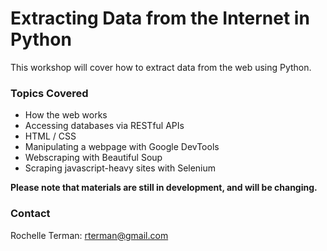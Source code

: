 # Extracting Data from the Internet in Python

This workshop will cover how to extract data from the web using Python. 

### Topics Covered

- How the web works
- Accessing databases via RESTful APIs
- HTML / CSS 
- Manipulating a webpage with Google DevTools
- Webscraping with Beautiful Soup
- Scraping javascript-heavy sites with Selenium

**Please note that materials are still in development, and will be changing.**

### Contact

Rochelle Terman: rterman@gmail.com
